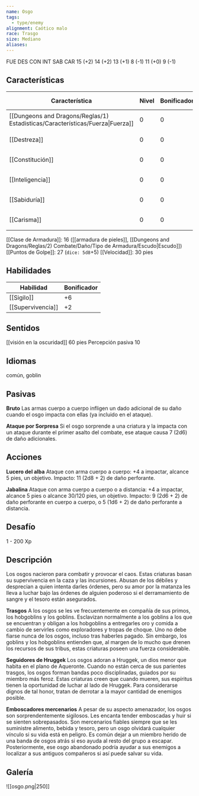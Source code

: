 ```yaml
---
name: Osgo
tags:
  - type/enemy
alignment: Caótico malo
race: Trasgo
size: Mediano
aliases:
---
```


FUE DES CON INT SAB CAR
15 (+2) 14 (+2) 13 (+1) 8 (-1) 11 (+0) 9 (-1)


## Características

| Característica                                                                 | Nivel | Bonificador | Lanzar dado      |
| ------------------------------------------------------------------------------ | ----- | ----------- | ---------------- |
| [[Dungeons and Dragons/Reglas/1) Estadisticas/Características/Fuerza\|Fuerza]] | 0     | 0           | `dice: 1d20 + 0` |
| [[Destreza]]                                                                   | 0     | 0           | `dice: 1d20 + 0` |
| [[Constitución]]                                                               | 0     | 0           | `dice: 1d20 + 0` |
| [[Inteligencia]]                                                               | 0     | 0           | `dice: 1d20 + 0` |
| [[Sabiduría]]                                                                  | 0     | 0           | `dice: 1d20 + 0` |
| [[Carisma]]                                                                    | 0     | 0           | `dice: 1d20 + 0` |

[[Clase de Armadura]]: 16 ([[armadura de pieles]], [[Dungeons and Dragons/Reglas/2) Combate/Daño/Tipo de Armadura/Escudo|Escudo]])
[[Puntos de Golpe]]: 27 (`dice: 5d8`+5)
[[Velocidad]]: 30 pies

## Habilidades

| Habilidad         | Bonificador |
| ----------------- | ----------- |
| [[Sigilo]]        | +6          |
| [[Supervivencia]] | +2          |

## Sentidos

[[visión en la oscuridad]] 60 pies
Percepción pasiva 10

## Idiomas

común, goblin

## Pasivas

**Bruto**
Las armas cuerpo a cuerpo infligen un dado adicional de su daño cuando el osgo impacta con ellas (ya incluido en el ataque).

**Ataque por Sorpresa**
Si el osgo sorprende a una criatura y la impacta con un ataque durante el primer asalto del combate, ese ataque causa 7 (2d6) de daño adicionales.

## Acciones

**Lucero del alba**
Ataque con arma cuerpo a cuerpo: +4 a impactar, alcance 5 pies, un objetivo. 
Impacto: 11 (2d8 + 2) de daño perforante.

**Jabalina**
Ataque con arma cuerpo a cuerpo o a distancia: +4 a impactar, alcance 5 pies o alcance 30/120 pies, un objetivo.
Impacto: 9 (2d6 + 2) de daño perforante en cuerpo a cuerpo, o 5 (1d6 + 2) de daño perforante a distancia.

## Desafío

1 - 200 Xp

## Descripción

Los osgos nacieron para combatir y provocar el caos. Estas criaturas basan su supervivencia en la caza y las incursiones. Abusan de los débiles y desprecian a quien intenta darles órdenes, pero su amor por la matanza les lleva a luchar bajo las órdenes de alguien poderoso si el derramamiento de sangre y el tesoro están asegurados.

**Trasgos**
A los osgos se les ve frecuentemente en compañía de sus primos, los hobgoblins y los goblins. Esclavizan normalmente a los goblins a los que se encuentran y obligan a los hobgoblins a entregarles oro y comida a cambio de servirles como exploradores y tropas de choque. Uno no debe fiarse nunca de los osgos, incluso tras haberles pagado. Sin embargo, los goblins y los hobgoblins entienden que, al margen de lo mucho que drenen los recursos de sus tribus, estas criaturas poseen una fuerza considerable.

**Seguidores de Hruggek**
Los osgos adoran a Hruggek, un dios menor que habita en el plano de Aqueronte. Cuando no están cerca de sus parientes trasgos, los osgos forman bandas poco disciplinadas, guiados por su miembro más feroz. Estas criaturas creen que cuando mueren, sus espíritus tienen la oportunidad de luchar al lado de Hruggek. Para considerarse dignos de tal honor, tratan de derrotar a la mayor cantidad de enemigos posible.

**Emboscadores mercenarios**
A pesar de su aspecto amenazador, los osgos son sorprendentemente sigilosos. Les encanta tender emboscadas y huir si se sienten sobrepasados. Son mercenarios fiables siempre que se les suministre alimento, bebida y tesoro, pero un osgo olvidará cualquier vínculo si su vida está en peligro. Es común dejar a un miembro herido de una banda de osgos atrás si eso ayuda al resto del grupo a escapar. Posteriormente, ese osgo abandonado podría ayudar a sus enemigos a localizar a sus antiguos compañeros si así puede salvar su vida.

## Galería

![[osgo.png|250]]